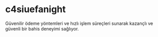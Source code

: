 # c4siuefanight
Güvenilir ödeme yöntemleri ve hızlı işlem süreçleri sunarak kazançlı ve güvenli bir bahis deneyimi sağlıyor.

